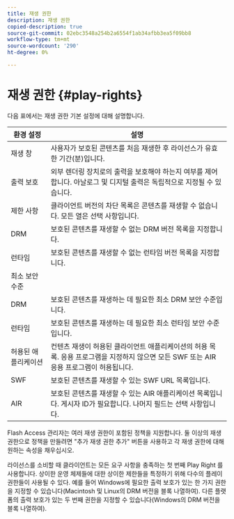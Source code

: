 ```yaml
---
title: 재생 권한
description: 재생 권한
copied-description: true
source-git-commit: 02ebc3548a254b2a6554f1ab34afbb3ea5f09bb8
workflow-type: tm+mt
source-wordcount: '290'
ht-degree: 0%

---
```


# 재생 권한 {#play-rights}

다음 표에서는 재생 권한 기본 설정에 대해 설명합니다.

| 환경 설정 | 설명 |
|--- |--- |
| 재생 창 | 사용자가 보호된 콘텐츠를 처음 재생한 후 라이선스가 유효한 기간(분)입니다. |
| 출력 보호 | 외부 렌더링 장치로의 출력을 보호해야 하는지 여부를 제어합니다. 아날로그 및 디지털 출력은 독립적으로 지정될 수 있습니다. |
| 제한 사항 | 클라이언트 버전의 차단 목록은 콘텐츠를 재생할 수 없습니다. 모든 열은 선택 사항입니다. |
| DRM | 보호된 콘텐츠를 재생할 수 없는 DRM 버전 목록을 지정합니다. |
| 런타임 | 보호된 콘텐츠를 재생할 수 없는 런타임 버전 목록을 지정합니다. |
| 최소 보안 수준 |  |
| DRM | 보호된 콘텐츠를 재생하는 데 필요한 최소 DRM 보안 수준입니다. |
| 런타임 | 보호된 콘텐츠를 재생하는 데 필요한 최소 런타임 보안 수준입니다. |
| 허용된 애플리케이션 | 컨텐츠 재생이 허용된 클라이언트 애플리케이션의 허용 목록. 응용 프로그램을 지정하지 않으면 모든 SWF 또는 AIR 응용 프로그램이 허용됩니다. |
| SWF | 보호된 콘텐츠를 재생할 수 있는 SWF URL 목록입니다. |
| AIR | 보호된 콘텐츠를 재생할 수 있는 AIR 애플리케이션 목록입니다. 게시자 ID가 필요합니다. 나머지 필드는 선택 사항입니다. |

Flash Access 관리자는 여러 재생 권한이 포함된 정책을 지원합니다. 둘 이상의 재생 권한으로 정책을 만들려면 &quot;추가 재생 권한 추가&quot; 버튼을 사용하고 각 재생 권한에 대해 원하는 속성을 채우십시오.

라이선스를 소비할 때 클라이언트는 모든 요구 사항을 충족하는 첫 번째 Play Right 를 사용합니다. 상이한 운영 체제들에 대한 상이한 제한들을 특정하기 위해 다수의 플레이 권한들이 사용될 수 있다. 예를 들어 Windows에 필요한 출력 보호가 있는 한 가지 권한을 지정할 수 있습니다(Macintosh 및 Linux의 DRM 버전을 블록 나열하여). 다른 플랫폼의 출력 보호가 있는 두 번째 권한을 지정할 수 있습니다(Windows의 DRM 버전을 블록 나열하여).
